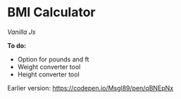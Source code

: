 # BMI Calculator
*Vanilla Js*

**To do:**
- Option for pounds and ft
- Weight converter tool
- Height converter tool



Earlier version:
https://codepen.io/Msgl89/pen/qBNEpNx
